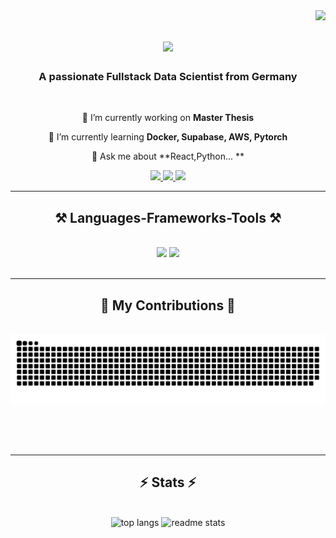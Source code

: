 <img align="right" src="https://visitor-badge.laobi.icu/badge?page_id=HadisZare12.HadisZare12" />

<h1 align="center">
    <img src="https://readme-typing-svg.herokuapp.com/?font=Righteous&size=35&center=true&vCenter=true&width=500&height=70&duration=4000&lines=Hi+There!+👋;+I'm+Hadis+Zare!;" />
</h1>

<h3 align="center">A passionate Fullstack Data Scientist from Germany</h3>

<br/>

<div align="center">
 
 🔭 I’m currently working on **Master Thesis**
 
 🌱 I’m currently learning **Docker, Supabase, AWS, Pytorch**

💬 Ask me about **React,Python... **

 </div>
 
<div align="center"> 
  <a href="mailto:pprofi.hadiszare@gmail.com">
    <img src="https://img.shields.io/badge/Gmail-333333?style=for-the-badge&logo=gmail&logoColor=red" />
  </a>
  <a href="https://linkedin.com/in/hadis-zare" target="_blank">
    <img src="https://img.shields.io/badge/LinkedIn-0077B5?style=for-the-badge&logo=linkedin&logoColor=white" target="_blank" />
  </a>
  <a href="https://hadiszare.pages.dev" target="_blank">
     <img src="https://img.shields.io/badge/Portfolio-FF5722?style=for-the-badge&logo=todoist&logoColor=white" target="_blank" /> <!-- sqlite, safari, google-chrome are other good icon options -->
  </a>
</div>

 <hr/>
 
<h2 align="center">⚒️ Languages-Frameworks-Tools ⚒️</h2>
<br/>
<div align="center">
    <img src="https://skillicons.dev/icons?i=react,bootstrap,mui,html,css,vscode,github,figma,tailwind,git,r" />
    <img src="https://skillicons.dev/icons?i=python,javascript,typescript,express,mongodb,nextjs,mysql,pytorch,tensorflow" /><br>
</div>

<br/>
<hr/>

<div align="center">
  <h2>🐍 My Contributions 🐍</h2>
  <br>
  <img alt="snake eating my contributions" src="https://raw.githubusercontent.com/HadisZare12/HadisZare12/output/github-contribution-grid-snake.svg" />
  
  <br/><br/><br/>
</div>

<hr/>

<h2 align="center">⚡ Stats ⚡</h2>
<br/>
<div align="center">
  
 <!--<img width=390 height=250 src="https://github-readme-streak-stats.vercel.app/?user=HadisZare12&count_private=true&theme=react&border_radius=10" alt="streak stats"/>-->
  <img width=390 height=250 src="https://github-readme-stats.vercel.app/api/top-langs/?username=HadisZare12&hide=HTML&langs_count=8&layout=compact&theme=react&border_radius=10&size_weight=0.5&count_weight=0.5&exclude_repo=github-readme-stats" alt="top langs" />
  <img width=390 height=250 src="https://github-readme-stats.vercel.app/api?username=HadisZare12&count_private=true&show_icons=true&theme=react&rank_icon=github&border_radius=10" alt="readme stats" />
  <br/>
</div>

<br/><br/>




